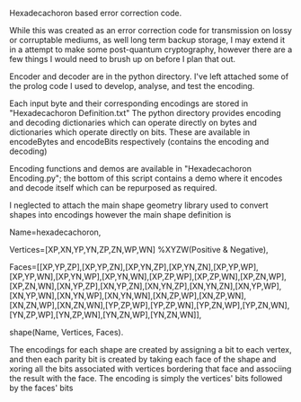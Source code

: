 Hexadecachoron based error correction code.

While this was created as an error correction code for transmission on lossy or corruptable mediums, as well long term backup storage,
I may extend it in a attempt to make some post-quantum cryptography, however there are a few things I would need to brush up on before I plan that out.

Encoder and decoder are in the python directory.
I've left attached some of the prolog code I used to develop, analyse, and test the encoding.

Each input byte and their corresponding encodings are stored in "Hexadecachoron Definition.txt" 
The python directory provides encoding and decoding dictionaries which can operate directly on bytes and dictionaries which operate directly on bits.
These are available in encodeBytes and encodeBits respectively (contains the encoding and decoding)

Encoding functions and demos are available in "Hexadecachoron Encoding.py"; 
the bottom of this script contains a demo where it encodes and decode itself which can be repurposed as required.


I neglected to attach the main shape geometry library used to convert shapes into encodings however the main shape definition is 

Name=hexadecachoron,

Vertices=[XP,XN,YP,YN,ZP,ZN,WP,WN] %XYZW(Positive & Negative),

Faces=[[XP,YP,ZP],[XP,YP,ZN],[XP,YN,ZP],[XP,YN,ZN],[XP,YP,WP],[XP,YP,WN],[XP,YN,WP],[XP,YN,WN],[XP,ZP,WP],[XP,ZP,WN],[XP,ZN,WP],[XP,ZN,WN],[XN,YP,ZP],[XN,YP,ZN],[XN,YN,ZP],[XN,YN,ZN],[XN,YP,WP],[XN,YP,WN],[XN,YN,WP],[XN,YN,WN],[XN,ZP,WP],[XN,ZP,WN],[XN,ZN,WP],[XN,ZN,WN],[YP,ZP,WP],[YP,ZP,WN],[YP,ZN,WP],[YP,ZN,WN],[YN,ZP,WP],[YN,ZP,WN],[YN,ZN,WP],[YN,ZN,WN]],

shape(Name,
	Vertices,
	Faces).

The encodings for each shape are created by assigning a bit to each vertex, and then each parity bit is created by taking each face of the shape and xoring all the bits associated with vertices bordering that face and associing the result with the face.
The encoding is simply the vertices' bits followed by the faces' bits
